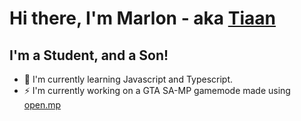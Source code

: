 # Hi there, I'm Marlon - aka [Tiaan](https://github.com/Tiaansu)

## I'm a Student, and a Son!
 - 🌱 I'm currently learning Javascript and Typescript.
 - ⚡ I'm currently working on a GTA SA-MP gamemode made using [open.mp](https://open.mp/)
